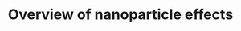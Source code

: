 ---
annotations:
- id: PW:0001435
  parent: regulatory pathway
  type: Pathway Ontology
  value: nanomaterial response pathway
authors:
- Fehrhart
- Mkutmon
- Lindarieswijk
- Egonw
- MaintBot
- Eweitz
description: 'This pathway is giving a summary of currently known nanoparticle effects
  on cells and organisms. Although there is currently no nanoparticle-specific effect
  known, there is a cascade of effects triggered if cells or organisms are exposed
  to nanoparticles: The most abundantly observed event is oxidative stress which causes
  DNA damage, protein and lipid oxidation, and cell death. The mere overload of nanoparticles
  in the vesicular system leads to cytoskeleton and cell adhesion problems and interfere
  with the cell''s autophagic system. Some specific nanoparticles are reported to
  interfere with the cell membrane, others stimulate the blood coagulation system.
  The release of metal ions from specific nanoparticles challenges the metal disposal
  system of the cell.'
last-edited: 2022-02-26
organisms:
- Homo sapiens
redirect_from:
- /index.php/Pathway:WP3287
- /instance/WP3287
- /instance/WP3287_rr121705
revision: r121705
schema-jsonld:
- '@context': https://schema.org/
  '@id': https://wikipathways.github.io/pathways/WP3287.html
  '@type': Dataset
  creator:
    '@type': Organization
    name: WikiPathways
  description: 'This pathway is giving a summary of currently known nanoparticle effects
    on cells and organisms. Although there is currently no nanoparticle-specific effect
    known, there is a cascade of effects triggered if cells or organisms are exposed
    to nanoparticles: The most abundantly observed event is oxidative stress which
    causes DNA damage, protein and lipid oxidation, and cell death. The mere overload
    of nanoparticles in the vesicular system leads to cytoskeleton and cell adhesion
    problems and interfere with the cell''s autophagic system. Some specific nanoparticles
    are reported to interfere with the cell membrane, others stimulate the blood coagulation
    system. The release of metal ions from specific nanoparticles challenges the metal
    disposal system of the cell.'
  keywords:
  - AKT
  - Actin
  - Bax
  - Bcl-2
  - C-reactive protein
  - COX1 (PTGS1)
  - COX2 (PTGS2)
  - FAK (PTK2)
  - 'Glutathione '
  - HMOX1
  - IL-6
  - Il-8
  - Integrin
  - Metallothionein
  - NF-kB
  - Nanoparticle
  - P-cadherin
  - PI3K
  - 'Prostaglandin '
  - TNF
  - collagen IV
  - cyclin D3
  - ferritin
  - fibronectin
  - laminin
  license: CC0
  name: Overview of nanoparticle effects
seo: CreativeWork
title: Overview of nanoparticle effects
wpid: WP3287
---